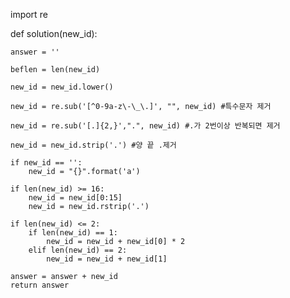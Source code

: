 import re

def solution(new_id):

    answer = ''

    beflen = len(new_id)
    
    new_id = new_id.lower()
    
    new_id = re.sub('[^0-9a-z\-\_\.]', "", new_id) #특수문자 제거
    
    new_id = re.sub('[.]{2,}',".", new_id) #.가 2번이상 반복되면 제거
    
    new_id = new_id.strip('.') #양 끝 .제거
    
    if new_id == '':
        new_id = "{}".format('a')
        
    if len(new_id) >= 16:
        new_id = new_id[0:15]
        new_id = new_id.rstrip('.')
        
    if len(new_id) <= 2:
        if len(new_id) == 1:
            new_id = new_id + new_id[0] * 2
        elif len(new_id) == 2:
            new_id = new_id + new_id[1]
        
    answer = answer + new_id
    return answer
